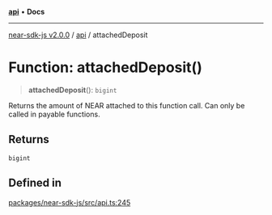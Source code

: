 [**api**](../README.md) • **Docs**

***

[near-sdk-js v2.0.0](../../packages.md) / [api](../README.md) / attachedDeposit

# Function: attachedDeposit()

> **attachedDeposit**(): `bigint`

Returns the amount of NEAR attached to this function call.
Can only be called in payable functions.

## Returns

`bigint`

## Defined in

[packages/near-sdk-js/src/api.ts:245](https://github.com/LimeChain/near-sdk-js/blob/5530eb605b430589e35fde22ec4943fa536f58d1/packages/near-sdk-js/src/api.ts#L245)
